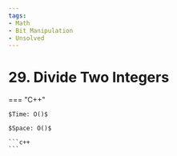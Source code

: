 ```yaml
---
tags:
- Math
- Bit Manipulation
- Unsolved
---
```



# 29. Divide Two Integers

=== "C++"

    $Time: O()$

    $Space: O()$

    ```c++
    ```